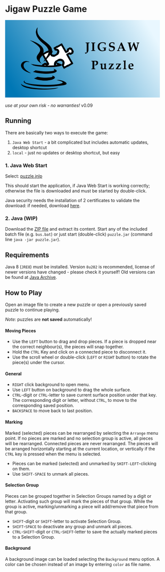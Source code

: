 # Jigaw Puzzle Game

![splash](splash.png)

*use at your own risk - no warranties!*  v0.09



## Running

There are basically two ways to execute the game:

1. `Java Web Start` - a bit complicated but includes automatic updates, desktop shortcut
2. `local` - just no updates or desktop shortcut, but easy



### 1. Java Web Start

Select:   [puzzle.jnlp](puzzle.jnlp) 

This should start the application, if Java Web Start is working correctly; 
otherwise the file is downloaded and must be started by double-click.

Java security needs the installation of 2 certificates to validate the download: if needed, download [here](https://cheuberger.github.io/keys/).



### 2. Java (WIP)

Download the [ZIP file](https://github.com/Heuberger/Puzzle/releases/download/v0.09/Puzzle-0.09.zip) and extract its content. Start any of the included batch file (e.g. `bus.bat`) or just start (double-click) `puzzle.jar` (command line `java -jar puzzle.jar`).



## Requirements

Java 8 (`JRE8`) must be installed. Version `8u202` is recommended, license of newer versions have changed - please check it yourself! Old versions can be found at [Java Archive](https://www.oracle.com/java/technologies/javase/javase8-archive-downloads.html).



## How to Play

Open an image file to create a new puzzle
or
open a previously saved puzzle to continue playing.

*Note:* puzzles are **not saved** automatically!

#### Moving Pieces

* Use the `LEFT` button to drag and drop pieces. 
  If a piece is dropped near the correct neighbour(s), the pieces will snap together.
* Hold the `CTRL` Key and click on a connected piece to disconnect it.
* Use the scroll wheel or double-click (`LEFT` or `RIGHT` button) to rotate the piece(s) under the cursor.

#### General

* `RIGHT` click background to open menu.
* Use `LEFT` button on background to drag the whole surface.
* `CTRL`-digit or `CTRL`-letter to save current surface position under that key. 
  The corresponding digit or letter, without `CTRL`, to move to the corresponding saved position.
* `BACKSPACE` to move back to last position.

#### Marking

Marked (selected) pieces can be rearranged by selecting the `Arrange` menu point. If no pieces are marked and no selection group is active, all pieces will be rearranged. Connected pieces are never rearranged. The pieces will be arranged horizontally starting at the current location, or vertically if the `CTRL` key is pressed when the menu is selected.

* Pieces can be marked (selected) and unmarked by `SHIFT-LEFT`-clicking on them.
* Use `SHIFT-SPACE` to unmark all pieces.

#### Selection Group

Pieces can be grouped together in Selection Groups named by a digit or letter. Activating such group will mark the pieces of that group. While the group is active, marking/unmarking a piece will add/remove that piece from that group.

- `SHIFT`-digit or `SHIFT`-letter to activate Selection Group.
- `SHIFT`-`SPACE` to deactivate any group and unmark all pieces.
- `CTRL`-`SHIFT`-digit or `CTRL`-`SHIFT`-letter to save the actually marked pieces to a Selection Group.

#### Background

A background image can be loaded selecting the `Background` menu option. A color can be chosen instead of an image by entering `color` as file name.
